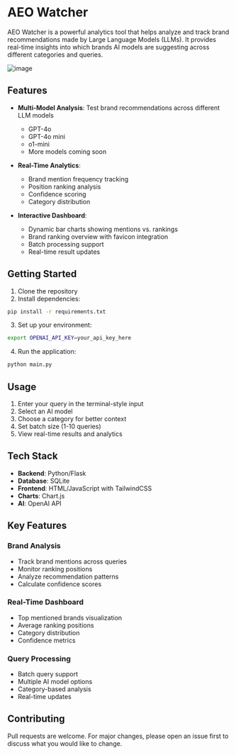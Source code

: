 
# AEO Watcher

AEO Watcher is a powerful analytics tool that helps analyze and track brand recommendations made by Large Language Models (LLMs). It provides real-time insights into which brands AI models are suggesting across different categories and queries.

![image](https://github.com/user-attachments/assets/e48a214a-fd50-407a-8a95-5d46157746da)

## Features

- **Multi-Model Analysis**: Test brand recommendations across different LLM models
  - GPT-4o
  - GPT-4o mini
  - o1-mini
  - More models coming soon

- **Real-Time Analytics**:
  - Brand mention frequency tracking
  - Position ranking analysis
  - Confidence scoring
  - Category distribution

- **Interactive Dashboard**:
  - Dynamic bar charts showing mentions vs. rankings
  - Brand ranking overview with favicon integration
  - Batch processing support
  - Real-time result updates

## Getting Started

1. Clone the repository
2. Install dependencies:
```bash
pip install -r requirements.txt
```

3. Set up your environment:
```bash
export OPENAI_API_KEY=your_api_key_here
```

4. Run the application:
```bash
python main.py
```

## Usage

1. Enter your query in the terminal-style input
2. Select an AI model
3. Choose a category for better context
4. Set batch size (1-10 queries)
5. View real-time results and analytics

## Tech Stack

- **Backend**: Python/Flask
- **Database**: SQLite
- **Frontend**: HTML/JavaScript with TailwindCSS
- **Charts**: Chart.js
- **AI**: OpenAI API

## Key Features

### Brand Analysis
- Track brand mentions across queries
- Monitor ranking positions
- Analyze recommendation patterns
- Calculate confidence scores

### Real-Time Dashboard
- Top mentioned brands visualization
- Average ranking positions
- Category distribution
- Confidence metrics

### Query Processing
- Batch query support
- Multiple AI model options
- Category-based analysis
- Real-time updates

## Contributing

Pull requests are welcome. For major changes, please open an issue first to discuss what you would like to change.
